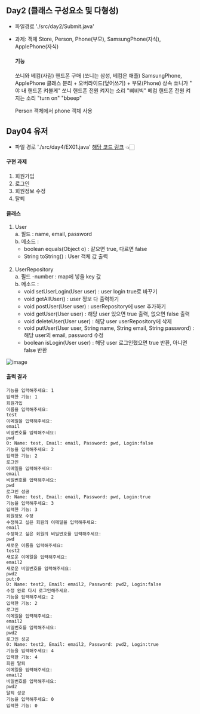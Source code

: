 ## Day2 (클래스 구성요소 및 다형성)
  - 파일경로 './src/day2/Submit.java'
  - 과제: 객체 Store, Person, Phone(부모), SamsungPhone(자식), ApplePhone(자식)
  
    #### 기능
    쏘니와 베컴(사람) 핸드폰 구매 (쏘니는 삼성, 베컴은 애플)
    SamsungPhone, ApplePhone 클래스 분리 + 오버라이드(덮어쓰기) + 부모(Phone) 상속
    쏘니가 " 야 내 핸드폰 켜볼게"
    쏘니 핸드폰 전원 켜지는 소리 "삐비빅"
     베컴 핸드폰 전원 켜지는 소리 "turn on" "bbeep"

    Person 객체에서 phone 객체 사용

 ## Day04 유저
 - 파일 경로 './src/day4/EX01.java'
[해당 코드 링크](https://github.com/heeeesoo/JAVA_PDA/blob/main/src/day0408/MiniProj.java) 👈🏻
#### 구현 과제
1. 회원가입
2. 로그인
3. 회원정보 수정
4. 탈퇴

#### 클래스
1. User <br/>
   a. 필드 : name, email, password <br/>
   b. 메소드 : 
      - boolean equals(Object o) : 같으면 true, 다르면 false
      - String toString() : User 객체 값 출력
   <br/>
2. UserRepository <br/>
   a. 필드 -number : map에 넣을 key 값
     <br/>
   b. 메소드 : <br/>
     - void setUserLogin(User user) : user login true로 바꾸기
     - void getAllUser() : user 정보 다 출력하기
     - void postUser(User user) : userRepository에 user 추가하기
     - void getUser(User user) : 해당 user 있으면 true 출력, 없으면 false 출력
     - void deleteUser(User user) : 해당 user userRepository에 삭제
     - void putUser(User user, String name, String email, String password) : 해당 user의 email, password 수정
     - boolean isLogin(User user) : 해당 user 로그인했으면 true 반환, 아니면 false 반환


![image](https://github.com/baebyeolha/PDA-Back/assets/114577429/7b2e6513-710b-4aee-8139-e06b584b5175)


#### 출력 결과
```
기능을 입력해주세요: 1
입력한 기능: 1
회원가입
이름을 입력해주세요: 
test
이메일을 입력해주세요: 
email
비밀번호를 입력해주세요: 
pwd
0: Name: test, Email: email, Password: pwd, Login:false
기능을 입력해주세요: 2
입력한 기능: 2
로그인
이메일을 입력해주세요: 
email
비밀번호를 입력해주세요: 
pwd
로그인 성공
0: Name: test, Email: email, Password: pwd, Login:true
기능을 입력해주세요: 3
입력한 기능: 3
회원정보 수정
수정하고 싶은 회원의 이메일을 입력해주세요: 
email
수정하고 싶은 회원의 비밀번호를 입력해주세요: 
pwd
새로운 이름을 입력해주세요: 
test2
새로운 이메일을 입력해주세요: 
email2
새로운 비밀번호를 입력해주세요: 
pwd2
put:0
0: Name: test2, Email: email2, Password: pwd2, Login:false
수정 완료 다시 로그인해주세요.
기능을 입력해주세요: 2
입력한 기능: 2
로그인
이메일을 입력해주세요: 
email2
비밀번호를 입력해주세요: 
pwd2
로그인 성공
0: Name: test2, Email: email2, Password: pwd2, Login:true
기능을 입력해주세요: 4
입력한 기능: 4
회원 탈퇴
이메일을 입력해주세요: 
email2
비밀번호를 입력해주세요: 
pwd2
탈퇴 성공
기능을 입력해주세요: 0
입력한 기능: 0
```









